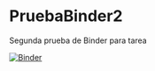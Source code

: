 # PruebaBinder2
Segunda prueba de Binder para tarea

[![Binder](https://mybinder.org/badge_logo.svg)](https://mybinder.org/v2/gh/asarria48/PruebaBinder2/HEAD)
